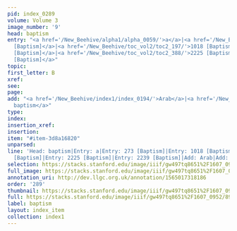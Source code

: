 ```yaml
---
pid: index_0289
volume: Volume 3
image_number: '9'
head: baptism
entry: "<a href='/New_Beehive/alpha1/alpha_0059/'>a</a>|<a href='/New_Beehive/toc_vol2/toc2_088/'>273
  [Baptism]</a>|<a href='/New_Beehive/toc_vol2/toc2_197/'>1018 [Baptism]</a>|<a href='/New_Beehive/toc_vol2/toc2_203/'>1048
  [Baptism]</a>|<a href='/New_Beehive/toc_vol2/toc2_388/'>2225 [Baptism]</a>|<a href='/New_Beehive/toc_vol2/toc2_391/'>2239
  [Baptism]</a>"
topic: 
first_letter: B
xref: 
see: 
page: 
add: "<a href='/New_Beehive/index1/index_0194/'>Arab</a>|<a href='/New_Beehive/index3/index_2030/'>Infant
  baptism</a>"
type: 
index: 
insertion_xref: 
insertion: 
item: "#item-3d8a16820"
unparsed: 
line: 'Head: baptism|Entry: a|Entry: 273 [Baptism]|Entry: 1018 [Baptism]|Entry: 1048
  [Baptism]|Entry: 2225 [Baptism]|Entry: 2239 [Baptism]|Add: Arab|Add: Infant baptism|#item-3d8a16820'
selection: https://stacks.stanford.edu/image/iiif/gw497tq8651%2F1607_0952/899,2135,713,242/full/0/default.jpg
full_image: https://stacks.stanford.edu/image/iiif/gw497tq8651%2F1607_0952/full/full/0/default.jpg
annotation_uri: http://dev.llgc.org.uk/annotation/1565017318186
order: '289'
thumbnail: https://stacks.stanford.edu/image/iiif/gw497tq8651%2F1607_0952/899,2135,713,242/150,/0/default.jpg
full: https://stacks.stanford.edu/image/iiif/gw497tq8651%2F1607_0952/899,2135,713,242/full/0/default.jpg
label: baptism
layout: index_item
collection: index1
---
```

